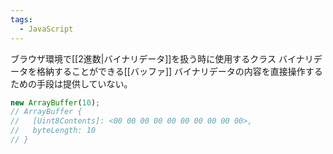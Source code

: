 ```yaml
---
tags:
  - JavaScript
---
```

ブラウザ環境で[[2進数|バイナリデータ]]を扱う時に使用するクラス
バイナリデータを格納することができる[[バッファ]]
バイナリデータの内容を直接操作するための手段は提供していない。

```javascript
new ArrayBuffer(10);
// ArrayBuffer {
//   [Uint8Contents]: <00 00 00 00 00 00 00 00 00 00>,
//   byteLength: 10
// }

```